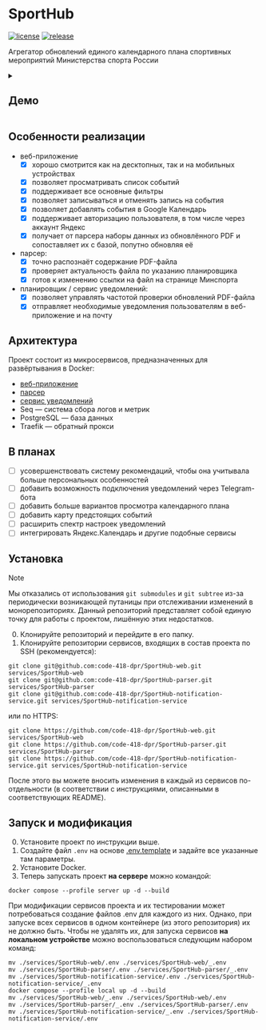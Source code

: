 # SportHub

[![license](https://img.shields.io/github/license/code-418-dpr/SportHub)](https://opensource.org/licenses/MIT)
[![release](https://img.shields.io/github/v/release/code-418-dpr/SportHub?include_prereleases)](https://github.com/code-418-dpr/SportHub/releases)

Агрегатор обновлений единого календарного плана спортивных мероприятий Министерства спорта России

<details>
  <summary><h2>Демо</h2></summary>
  <h3>Главная страница</h3>
  <img width="70%" src="https://github.com/user-attachments/assets/b965bd53-e269-46e1-a39a-96e7c7254379" />
  <h3>PDF-файл ЕКП</h3>
  <img width="70%" src="https://github.com/user-attachments/assets/dd8bc1c7-9b7c-463f-ad2f-7afec08fbbd1" />
  <h3>Карточка мероприятия</h3>
  <img width="70%" src="https://github.com/user-attachments/assets/b23d7340-da67-4240-bf8a-c70b2ce1fe01" />
  <h3>Добавление мероприятия в Google Calendar</h3>
  <img width="70%" src="https://github.com/user-attachments/assets/d1ed5f12-133a-442f-9e91-c6e11ca572b3" />
  <h3>Форма входа</h3>
  <img width="70%" src="https://github.com/user-attachments/assets/7780af99-c137-4363-87e9-d94677b0eba2" />
  <h3>Форма регистрации</h3>
  <img width="70%" src="https://github.com/user-attachments/assets/d1710888-7e8f-4485-9a9d-4b07ab9c0ef7" />
  <h3>Сортировка</h3>
  <img width="70%" src="https://github.com/user-attachments/assets/7c4df366-b387-479e-9649-96726b87d7cf" />
  <h3>Пагинация</h3>
  <img width="70%" src="https://github.com/user-attachments/assets/d399a959-d432-4785-b68f-da01cb0cc54c" />
  <h3>Отметка об участии в прошедшем мероприятии</h3>
  <img width="70%" src="https://github.com/user-attachments/assets/dbdb0f4c-2604-4ad1-ab09-77963648fe9f" />
  <h3>Ещё пример соответствия между карточкой мероприятия и записью в ЕКП</h3>
  <img width="70%" src="https://github.com/user-attachments/assets/9209420f-468e-44ac-b5ea-c543a7d42084" />
  <h3>Отметка об участии в будущем мероприятии</h3>
  <img width="70%" src="https://github.com/user-attachments/assets/79e7955a-10c6-4919-9e99-dcfa780d38dd" />
  <h3>История участий</h3>
  <img width="70%" src="https://github.com/user-attachments/assets/088cb675-b994-4802-9447-837d03dc3c21" />
  <h3>Рекомендательная система</h3>
  <img width="70%" src="https://github.com/user-attachments/assets/086b72b4-4f83-461e-a1ac-44c663c8b1e0" />
  <h3>Редактирование профиля</h3>
  <img width="70%" src="https://github.com/user-attachments/assets/0440f2ba-66ac-4e21-819e-d8e9dd6e76fc" />
  <h3>Уведомления о предстоящих мероприятиях на электронную почту</h3>
  <img width="70%" src="https://github.com/user-attachments/assets/8c1a76cc-2f6a-4763-b206-c0e923ee2373" />
  <h3>Имитация обновления ЕКП через запрос к API</h3>
  <img width="70%" src="https://github.com/user-attachments/assets/925048b5-f5ef-4e3c-8444-c8284586a83c" />
  <h3>Добавленное событие отобразилось в таблице</h3>
  <img width="70%" src="https://github.com/user-attachments/assets/e79d7313-8f79-4c81-b797-e63e05366a9b" />
  <h3>Уведомление об обновлении ЕКП с подробным описанием изменений</h3>
  <img width="70%" src="https://github.com/user-attachments/assets/b722ed4c-6d4f-4d54-bf9a-41544b0bd165" />
</details>

## Особенности реализации

- веб-приложение
    - [x] хорошо смотрится как на десктопных, так и на мобильных устройствах
    - [x] позволяет просматривать список событий
    - [x] поддерживает все основные фильтры
    - [x] позволяет записываться и отменять запись на события
    - [x] позволяет добавлять события в Google Календарь
    - [x] поддерживает авторизацию пользователя, в том числе через аккаунт Яндекс
    - [x] получает от парсера наборы данных из обновлённого PDF и сопоставляет их с базой, попутно обновляя её
- парсер:
    - [x] точно распознаёт содержание PDF-файла
    - [x] проверяет актуальность файла по указанию планировщика
    - [x] готов к изменению ссылки на файл на странице Минспорта
- планировщик / сервис уведомлений:
    - [x] позволяет управлять частотой проверки обновлений PDF-файла
    - [x] отправляет необходимые уведомления пользователям в веб-приложение и на почту

## Архитектура

Проект состоит из микросервисов, предназначенных для развёртывания в Docker:

- [веб-приложение](https://github.com/code-418-dpr/SportHub-web)
- [парсер](https://github.com/code-418-dpr/SportHub-parser)
- [сервис уведомлений](https://github.com/code-418-dpr/SportHub-notification-service)
- Seq — система сбора логов и метрик
- PostgreSQL — база данных
- Traefik — обратный прокси

## В планах

- [ ] усовершенствовать систему рекомендаций, чтобы она учитывала больше персональных особенностей
- [ ] добавить возможность подключения уведомлений через Telegram-бота
- [ ] добавить больше вариантов просмотра календарного плана
- [ ] добавить карту предстоящих событий
- [ ] расширить спектр настроек уведомлений
- [ ] интегрировать Яндекс.Календарь и другие подобные сервисы

## Установка

> [!NOTE]
> Мы отказались от использования `git submodules` и `git subtree` из-за периодически возникающей путаницы при
> отслеживании изменений в монорепозиториях. Данный репозиторий представляет собой единую точку для работы с проектом,
> лишённую этих недостатков.

0. Клонируйте репозиторий и перейдите в его папку.
1. Клонируйте репозитории сервисов, входящих в состав проекта по SSH (рекомендуется):

```shell
git clone git@github.com:code-418-dpr/SportHub-web.git services/SportHub-web
git clone git@github.com:code-418-dpr/SportHub-parser.git services/SportHub-parser
git clone git@github.com:code-418-dpr/SportHub-notification-service.git services/SportHub-notification-service
```

или по HTTPS:

```shell
git clone https://github.com/code-418-dpr/SportHub-web.git services/SportHub-web
git clone https://github.com/code-418-dpr/SportHub-parser.git services/SportHub-parser
git clone https://github.com/code-418-dpr/SportHub-notification-service.git services/SportHub-notification-service
```

После этого вы можете вносить изменения в каждый из сервисов по-отдельности (в соответствии с инструкциями, описанными в
соответствующих README).

## Запуск и модификация

0. Установите проект по инструкции выше.
1. Создайте файл `.env` на основе [.env.template](.env.template) и задайте все указанные там параметры.
2. Установите Docker.
3. Теперь запускать проект **на сервере** можно командой:

```shell
docker compose --profile server up -d --build
```

При модификации сервисов проекта и их тестировании может потребоваться создание файлов .env для каждого из них. Однако,
при запуске всех сервисов в одном контейнере (из этого репозитория) их не должно быть. Чтобы не удалять их, для запуска
сервисов **на локальном устройстве** можно воспользоваться следующим набором команд:

```shell
mv ./services/SportHub-web/.env ./services/SportHub-web/_.env
mv ./services/SportHub-parser/.env ./services/SportHub-parser/_.env
mv ./services/SportHub-notification-service/.env ./services/SportHub-notification-service/_.env 
docker compose --profile local up -d --build
mv ./services/SportHub-web/_.env ./services/SportHub-web/.env 
mv ./services/SportHub-parser/_.env ./services/SportHub-parser/.env
mv ./services/SportHub-notification-service/_.env ./services/SportHub-notification-service/.env
```
